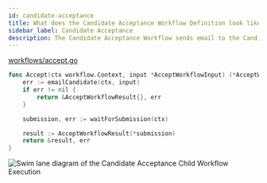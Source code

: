 ```yaml
---
id: candidate-acceptance
title: What does the Candidate Acceptance Workflow Definition look like?
sidebar_label: Candidate Acceptance
description: The Candidate Acceptance Workflow sends email to the Candidate via an Activity Execution and waits on a Signal.
---
```


<!--SNIPSTART background-checks-accept-workflow-definition-->

[workflows/accept.go](https://github.com/temporalio/background-checks/blob/master/workflows/accept.go)

```go
func Accept(ctx workflow.Context, input *AcceptWorkflowInput) (*AcceptWorkflowResult, error) {
	err := emailCandidate(ctx, input)
	if err != nil {
		return &AcceptWorkflowResult{}, err
	}

	submission, err := waitForSubmission(ctx)

	result := AcceptWorkflowResult(*submission)
	return &result, err
}

```

<!--SNIPEND-->

![Swim lane diagram of the Candidate Acceptance Child Workflow Execution](/diagrams/background-checks/candidate-accept-flow.svg)
